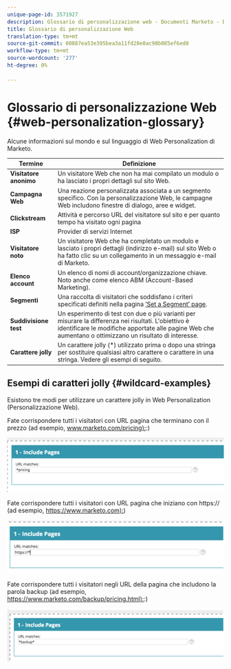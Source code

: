 ```yaml
---
unique-page-id: 3571927
description: Glossario di personalizzazione web - Documenti Marketo - Documentazione prodotto
title: Glossario di personalizzazione Web
translation-type: tm+mt
source-git-commit: 00887ea53e395bea3a11fd28e0ac98b085ef6ed8
workflow-type: tm+mt
source-wordcount: '277'
ht-degree: 0%

---
```



# Glossario di personalizzazione Web {#web-personalization-glossary}

Alcune informazioni sul mondo e sul linguaggio di Web Personalization di Marketo.

| Termine | Definizione |
|---|---|
| **Visitatore anonimo** | Un visitatore Web che non ha mai compilato un modulo o ha lasciato i propri dettagli sul sito Web. |
| **Campagna Web** | Una reazione personalizzata associata a un segmento specifico. Con la personalizzazione Web, le campagne Web includono finestre di dialogo, aree e widget. |
| **Clickstream** | Attività e percorso URL del visitatore sul sito e per quanto tempo ha visitato ogni pagina |
| **ISP** | Provider di servizi Internet |
| **Visitatore noto** | Un visitatore Web che ha completato un modulo e lasciato i propri dettagli (indirizzo e-mail) sul sito Web o ha fatto clic su un collegamento in un messaggio e-mail di Marketo. |
| **Elenco account** | Un elenco di nomi di account/organizzazione chiave. Noto anche come elenco ABM (Account-Based Marketing). |
| **Segmenti** | Una raccolta di visitatori che soddisfano i criteri specificati definiti nella pagina [‘Set a Segment’ page](../../../product-docs/web-personalization/using-web-segments/web-segments.md). |
| **Suddivisione test** | Un esperimento di test con due o più varianti per misurare la differenza nei risultati. L&#39;obiettivo è identificare le modifiche apportate alle pagine Web che aumentano o ottimizzano un risultato di interesse. |
| **Carattere jolly** | Un carattere jolly (*) utilizzato prima o dopo una stringa per sostituire qualsiasi altro carattere o carattere in una stringa. Vedere gli esempi di seguito. |

## Esempi di caratteri jolly {#wildcard-examples}

Esistono tre modi per utilizzare un carattere jolly in Web Personalization (Personalizzazione Web).

Fate corrispondere tutti i visitatori con URL pagina che terminano con il prezzo (ad esempio, [www.marketo.com/pricing):](http://www.marketo.com/pricing):)

![](assets/wildcard-example-1.png)

Fate corrispondere tutti i visitatori con URL pagina che iniziano con https:// (ad esempio, [https://www.marketo.com):](https://www.marketo.com))

![](assets/wildcard-example-2.png)

Fate corrispondere tutti i visitatori negli URL della pagina che includono la parola backup (ad esempio, [https://www.marketo.com/backup/pricing.html):](https://www.marketo.com/backup/pricing.html):)

![](assets/wildcard-example-3.png)

